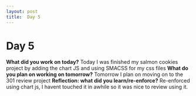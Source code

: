 ```yaml
---
layout: post
title:  Day 5
---
```


# Day 5

**What did you work on today?**
Today I was finished my salmon cookies project by adding the chart JS and using SMACSS for my css files
**What do you plan on working on tomorrow?**
Tomorrow I plan on moving on to the 301 review project
**Reflection: what did you learn/re-enforce?**
Re-enforced using chart js, I havent touched it in awhile so it was nice to review using it.